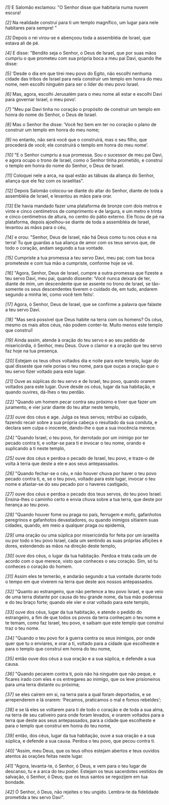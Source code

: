 *[1]* E Salomão exclamou: "O Senhor disse que habitaria numa nuvem escura!

*[2]* Na realidade construí para ti um templo magnífico, um lugar para nele habitares para sempre! "

*[3]* Depois o rei virou-se e abençoou toda a assembléia de Israel, que estava ali de pé.

*[4]* E disse: "Bendito seja o Senhor, o Deus de Israel, que por suas mãos cumpriu o que prometeu com sua própria boca a meu pai Davi, quando lhe disse:

*[5]* ‘Desde o dia em que tirei meu povo do Egito, não escolhi nenhuma cidade das tribos de Israel para nela construir um templo em honra do meu nome, nem escolhi ninguém para ser o líder do meu povo Israel.

*[6]* Mas, agora, escolhi Jerusalém para o meu nome ali estar e escolhi Davi para governar Israel, o meu povo’.

*[7]* "Meu pai Davi tinha no coração o propósito de construir um templo em honra do nome do Senhor, o Deus de Israel.

*[8]* Mas o Senhor lhe disse: ‘Você fez bem em ter no coração o plano de construir um templo em honra do meu nome;

*[9]* no entanto, não será você que o construirá, mas o seu filho, que procederá de você; ele construirá o templo em honra do meu nome’.

*[10]* "E o Senhor cumpriu a sua promessa. Sou o sucessor de meu pai Davi, e agora ocupo o trono de Israel, como o Senhor tinha prometido, e construí o templo em honra do nome do Senhor, o Deus de Israel.

*[11]* Coloquei nele a arca, na qual estão as tábuas da aliança do Senhor, aliança que ele fez com os israelitas".

*[12]* Depois Salomão colocou-se diante do altar do Senhor, diante de toda a assembléia de Israel, e levantou as mãos para orar.

*[13]* Ele havia mandado fazer uma plataforma de bronze com dois metros e vinte e cinco centímetros de comprimento e de largura, e um metro e trinta e cinco centímetros de altura, no centro do pátio externo. Ele ficou de pé na plataforma, depois ajoelhou-se diante de toda a assembléia de Israel, levantou as mãos para o céu,

*[14]* e orou: "Senhor, Deus de Israel, não há Deus como tu nos céus e na terra! Tu que guardas a tua aliança de amor com os teus servos que, de todo o coração, andam segundo a tua vontade.

*[15]* Cumpriste a tua promessa a teu servo Davi, meu pai; com tua boca prometeste e com tua mão a cumpriste, conforme hoje se vê.

*[16]* "Agora, Senhor, Deus de Israel, cumpre a outra promessa que fizeste a teu servo Davi, meu pai, quando disseste: ‘Você nunca deixará de ter, diante de mim, um descendente que se assente no trono de Israel, se tão-somente os seus descendentes tiverem o cuidado de, em tudo, andarem segundo a minha lei, como você tem feito’.

*[17]* Agora, ó Senhor, Deus de Israel, que se confirme a palavra que falaste a teu servo Davi.

*[18]* "Mas será possível que Deus habite na terra com os homens? Os céus, mesmo os mais altos céus, não podem conter-te. Muito menos este templo que construí!

*[19]* Ainda assim, atende à oração do teu servo e ao seu pedido de misericórdia, ó Senhor, meu Deus. Ouve o clamor e a oração que teu servo faz hoje na tua presença.

*[20]* Estejam os teus olhos voltados dia e noite para este templo, lugar do qual disseste que nele porias o teu nome, para que ouças a oração que o teu servo fizer voltado para este lugar.

*[21]* Ouve as súplicas do teu servo e de Israel, teu povo, quando orarem voltados para este lugar. Ouve desde os céus, lugar da tua habitação, e quando ouvires, dá-lhes o teu perdão.

*[22]* "Quando um homem pecar contra seu próximo e tiver que fazer um juramento, e vier jurar diante do teu altar neste templo,

*[23]* ouve dos céus e age. Julga os teus servos; retribui ao culpado, fazendo recair sobre a sua própria cabeça o resultado da sua conduta, e declara sem culpa o inocente, dando-lhe o que a sua inocência merece.

*[24]* "Quando Israel, o teu povo, for derrotado por um inimigo por ter pecado contra ti, e voltar-se para ti e invocar o teu nome, orando e suplicando a ti neste templo,

*[25]* ouve dos céus e perdoa o pecado de Israel, teu povo, e traze-o de volta à terra que deste a ele e aos seus antepassados.

*[26]* "Quando fechar-se o céu, e não houver chuva por haver o teu povo pecado contra ti, e, se o teu povo, voltado para este lugar, invocar o teu nome e afastar-se do seu pecado por o haveres castigado,

*[27]* ouve dos céus e perdoa o pecado dos teus servos, do teu povo Israel. Ensina-lhes o caminho certo e envia chuva sobre a tua terra, que deste por herança ao teu povo.

*[28]* "Quando houver fome ou praga no país, ferrugem e mofo, gafanhotos peregrinos e gafanhotos devastadores, ou quando inimigos sitiarem suas cidades, quando, em meio a qualquer praga ou epidemia,

*[29]* uma oração ou uma súplica por misericórdia for feita por um israelita ou por todo o teu povo Israel, cada um sentindo as suas próprias aflições e dores, estendendo as mãos na direção deste templo,

*[30]* ouve dos céus, o lugar da tua habitação. Perdoa e trata cada um de acordo com o que merece, visto que conheces o seu coração. Sim, só tu conheces o coração do homem.

*[31]* Assim eles te temerão, e andarão segundo a tua vontade durante todo o tempo em que viverem na terra que deste aos nossos antepassados.

*[32]* "Quanto ao estrangeiro, que não pertence a teu povo Israel, e que veio de uma terra distante por causa do teu grande nome, da tua mão poderosa e do teu braço forte; quando ele vier e orar voltado para este templo,

*[33]* ouve dos céus, lugar da tua habitação, e atende o pedido do estrangeiro, a fim de que todos os povos da terra conheçam o teu nome e te temam, como faz Israel, teu povo, e saibam que este templo que construí traz o teu nome.

*[34]* "Quando o teu povo for à guerra contra os seus inimigos, por onde quer que tu o enviares, e orar a ti, voltado para a cidade que escolheste e para o templo que construí em honra do teu nome,

*[35]* então ouve dos céus a sua oração e a sua súplica, e defende a sua causa.

*[36]* "Quando pecarem contra ti, pois não há ninguém que não peque, e ficares irado com eles e os entregares ao inimigo, que os leve prisioneiros para uma terra distante ou próxima;

*[37]* se eles caírem em si, na terra para a qual foram deportados, e se arrependerem e lá orarem: ‘Pecamos, praticamos o mal e fomos rebeldes’;

*[38]* e se lá eles se voltarem para ti de todo o coração e de toda a sua alma, na terra de seu cativeiro para onde foram levados, e orarem voltados para a terra que deste aos seus antepassados, para a cidade que escolheste e para o templo que construí em honra do teu nome,

*[39]* então, dos céus, lugar da tua habitação, ouve a sua oração e a sua súplica, e defende a sua causa. Perdoa o teu povo, que pecou contra ti.

*[40]* "Assim, meu Deus, que os teus olhos estejam abertos e teus ouvidos atentos às orações feitas neste lugar.

*[41]* "Agora, levanta-te, ó Senhor, ó Deus, e vem para o teu lugar de descanso, tu e a arca do teu poder. Estejam os teus sacerdotes vestidos de salvação, ó Senhor, ó Deus; que os teus santos se regozijem em tua bondade.

*[42]* Ó Senhor, ó Deus, não rejeites o teu ungido. Lembra-te da fidelidade prometida a teu servo Davi".

